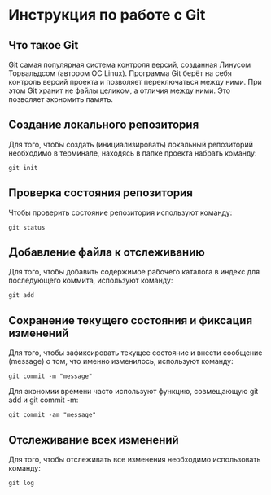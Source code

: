 #  **Инструкция по работе с Git**

## Что такое Git

Git самая популярная система контроля версий, созданная Линусом Торвальдсом (автором OC Linux). Программа Git берёт на себя контроль версий
проекта и позволяет переключаться между ними. При этом Git хранит не файлы целиком, а отличия между ними. Это позволяет экономить память.

## Создание локального репозитория

Для того, чтобы создать (инициализировать) локальный репозиторий необходимо в терминале, находясь в папке проекта набрать команду:

    git init
    
## Проверка состояния репозитория

Чтобы проверить состояние репозитория используют команду:

    git status

##  Добавление файла к отслеживанию

Для того, чтобы добавить содержимое рабочего каталога в индекс для последующего коммита, используют команду:

    git add

## Сохранение текущего состояния и фиксация изменений

Для того, чтобы зафиксировать текущее состояние и внести сообщение (message) о том, что именно изменилось, используют команду:

    git commit -m "message"

Для экономии времени часто используют функцию, совмещающую git add и git commit -m:

    git commit -am "message"

## Отслеживание всех изменений

Для того, чтобы отслеживать все изменения необходимо использовать команду:

    git log

    
